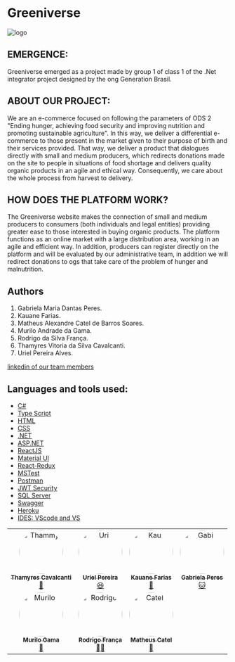 # Greeniverse


![logo](https://i.imgur.com/168JxSh.png)

## EMERGENCE:
<p>
Greeniverse emerged as a project made by group 1 of class 1 of the .Net integrator project designed by the ong Generation Brasil.
</p>

## ABOUT OUR PROJECT:
<p>
We are an e-commerce focused on following the parameters of ODS 2 "Ending hunger, achieving food security and improving nutrition and promoting sustainable agriculture". In this way, we deliver a differential e-commerce to those present in the market given to their purpose of birth and their services provided.
That way, we deliver a product that dialogues directly with small and medium producers, which redirects donations made on the site to people in situations of food shortage and delivers quality organic products in an agile and ethical way. Consequently, we care about the whole process from harvest to delivery.
</p>

## HOW DOES THE PLATFORM WORK?
<p>
The Greeniverse website makes the connection of small and medium producers to consumers (both individuals and legal entities) providing greater ease to those interested in buying organic products. The platform functions as an online market with a large distribution area, working in an agile and efficient way. In addition, producers can register directly on   the platform and will be evaluated by our administrative team, in addition we will redirect donations to ogs that take care of the problem of hunger and malnutrition.
</p>


## Authors
1. Gabriela Maria Dantas Peres.
2. Kauane Farias.
3. Matheus Alexandre Catel de Barros Soares.
4. Murilo Andrade da Gama.
5. Rodrigo da Silva França.
6. Thamyres Vitoria da Silva Cavalcanti.
7. Uriel Pereira Alves.


 [linkedin of our team members](https://linktr.ee/g1dotnet)
 

## Languages and tools used:
* [C#](https://docs.microsoft.com/pt-br/dotnet/csharp/)
* [Type Script](https://www.typescriptlang.org/docs/home/)
* [HTML](https://www.w3schools.com/html/default.asp)
* [CSS](https://www.w3schools.com/css/default.asp)
* [.NET](https://docs.microsoft.com/en-us/dotnet/)
* [ASP.NET](https://docs.microsoft.com/en-us/aspnet/core/?view=aspnetcore-6.0)
* [ReactJS](https://reactjs.org/docs/getting-started.html)
* [Material UI](https://v4.mui.com/)
* [React-Redux](https://react-redux.js.org/)
* [MSTest](https://docs.microsoft.com/en-us/dotnet/core/testing/unit-testing-with-mstest)
* [Postman](https://www.postman.com/)
* [JWT Security](https://jwt.io/introduction/)
* [SQL Server](https://docs.microsoft.com/pt-br/sql/sql-server/?view=sql-server-ver16)
* [Swagger](https://swagger.io/docs/)
* [Heroku](https://devcenter.heroku.com/categories/reference)
* [IDES: VScode and VS]()
<table>
  <tr>
   <td align="center"><a href="https://github.com/ThamyC1001"><img style="border-radius: 50%;" src="https://i.imgur.com/eQZMVdN.png" width="100px;" alt="Thammy"/><br /><sub><b>Thamyres Cavalcanti</b></sub></a><br /><a href="https://github.com/ThamyC1001" title="github">🍔</a></td>
    <td align="center"><a href="https://github.com/urielpereiraalves"><img style="border-radius: 50%;" src="https://i.imgur.com/ewI5PKG.png" width="100px;" alt="Uri"/><br /><sub><b>Uriel Pereira</b></sub></a><br /><a href="https://github.com/urielpereiraalves" title="github">😆</a></td>
    <td align="center"><a href="https://github.com/kaufariax"><img style="border-radius: 50%;" src="https://i.imgur.com/0AFqqOV.png" width="100px;" alt="Kau"/><br /><sub><b>Kauane Farias</b></sub></a><br /><a href="https://github.com/kaufariax" title="github">🦉</a></td>
    <td align="center"><a href="https://github.com/GabrielaPeres"><img style="border-radius: 50%;" src="https://i.imgur.com/ZkDAvw1.png" width="100px;" alt="Gabi"/><br /><sub><b>Gabriela Peres</b></sub></a><br /><a href="https://github.com/GabrielaPeres" title="github">🐱</a></td>
  </tr>
  <tr>
  <td align="center"><a href="https://github.com/MuriloAGama"><img style="border-radius: 50%;" src="https://i.imgur.com/OJf3yYa.png" width="100px;" alt="Murilo"/><br /><sub><b>Murilo Gama</b></sub></a><br /><a href="https://github.com/MuriloAGama" title="github">🐶</a></td>
    <td align="center"><a href="https://github.com/NotBuer"><img style="border-radius: 50%;" src="https://imgur.com/TnwuS4S" width="100px;" alt="Rodrigo"/><br /><sub><b>Rodrigo França</b></sub></a><br /><a href="https://github.com/NotBuer" title="github">👨‍🚀</a></td>
    <td align="center"><a href="https://github.com/cateldev"><img style="border-radius: 50%;" src="https://i.imgur.com/e2BQVgT.jpeg" width="100px;" alt="Catel"/><br /><sub><b>Matheus Catel</b></sub></a><br /><a href="https://i.imgur.com/e2BQVgT.jpg" title="github">🐻</a></td>
    </tr>
</table
